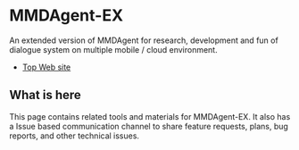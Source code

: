 # MMDAgent-EX
An extended version of MMDAgent for research, development and fun of dialogue system on multiple mobile / cloud environment.

- [Top Web site](https://mmdagent.lee-lab.org/)

## What is here

This page contains related tools and materials for MMDAgent-EX. It also has a Issue based communication channel to share feature requests, plans, bug reports, and other technical issues.
